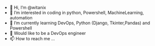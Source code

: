 - 👋 Hi, I’m @witanix
- 👀 I’m interested in coding in python, Powershell, MachineLearning, automation
- 🌱 I’m currently learning DevOps, Python (Django, Tkinter,Pandas) and Powershell
- :office: Would like to be a DevOps engineer
- 📫 How to reach me ...

<!---
witanix/witanix is a ✨ special ✨ repository because its `README.md` (this file) appears on your GitHub profile.
You can click the Preview link to take a look at your changes.
--->
